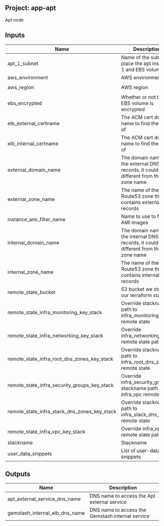 ## Project: app-apt

Apt node


## Inputs

| Name | Description | Type | Default | Required |
|------|-------------|:----:|:-----:|:-----:|
| apt_1_subnet | Name of the subnet to place the apt instance 1 and EBS volume | string | - | yes |
| aws_environment | AWS environment | string | - | yes |
| aws_region | AWS region | string | `eu-west-1` | no |
| ebs_encrypted | Whether or not the EBS volume is encrypted | string | - | yes |
| elb_external_certname | The ACM cert domain name to find the ARN of | string | - | yes |
| elb_internal_certname | The ACM cert domain name to find the ARN of | string | - | yes |
| external_domain_name | The domain name of the external DNS records, it could be different from the zone name | string | - | yes |
| external_zone_name | The name of the Route53 zone that contains external records | string | - | yes |
| instance_ami_filter_name | Name to use to find AMI images | string | `` | no |
| internal_domain_name | The domain name of the internal DNS records, it could be different from the zone name | string | - | yes |
| internal_zone_name | The name of the Route53 zone that contains internal records | string | - | yes |
| remote_state_bucket | S3 bucket we store our terraform state in | string | - | yes |
| remote_state_infra_monitoring_key_stack | Override stackname path to infra_monitoring remote state | string | `` | no |
| remote_state_infra_networking_key_stack | Override infra_networking remote state path | string | `` | no |
| remote_state_infra_root_dns_zones_key_stack | Override stackname path to infra_root_dns_zones remote state | string | `` | no |
| remote_state_infra_security_groups_key_stack | Override infra_security_groups stackname path to infra_vpc remote state | string | `` | no |
| remote_state_infra_stack_dns_zones_key_stack | Override stackname path to infra_stack_dns_zones remote state | string | `` | no |
| remote_state_infra_vpc_key_stack | Override infra_vpc remote state path | string | `` | no |
| stackname | Stackname | string | - | yes |
| user_data_snippets | List of user-data snippets | list | - | yes |

## Outputs

| Name | Description |
|------|-------------|
| apt_external_service_dns_name | DNS name to access the Apt external service |
| gemstash_internal_elb_dns_name | DNS name to access the Gemstash internal service |

